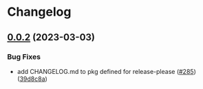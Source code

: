 # Changelog

## [0.0.2](https://github.com/GoogleCloudPlatform/pubsec-declarative-toolkit/compare/solutions/gatekeeper-policies-v0.0.1...solutions/gatekeeper-policies/0.0.2) (2023-03-03)


### Bug Fixes

* add CHANGELOG.md to pkg defined for release-please ([#285](https://github.com/GoogleCloudPlatform/pubsec-declarative-toolkit/issues/285)) ([39d8c8a](https://github.com/GoogleCloudPlatform/pubsec-declarative-toolkit/commit/39d8c8a5c41a0c500385ec432039260672296daf))
